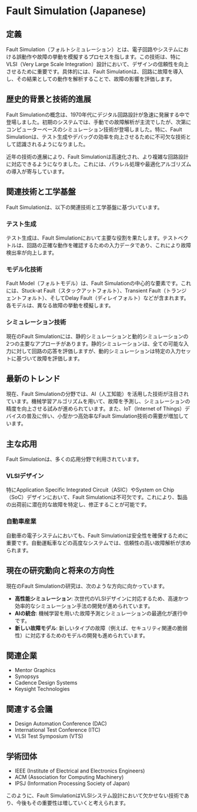 # Fault Simulation (Japanese)

## 定義

Fault Simulation（フォルトシミュレーション）とは、電子回路やシステムにおける誤動作や故障の挙動を模擬するプロセスを指します。この技術は、特にVLSI（Very Large Scale Integration）設計において、デザインの信頼性を向上させるために重要です。具体的には、Fault Simulationは、回路に故障を導入し、その結果としての動作を解析することで、故障の影響を評価します。

## 歴史的背景と技術的進展

Fault Simulationの概念は、1970年代にデジタル回路設計が急速に発展する中で登場しました。初期のシステムでは、手動での故障解析が主流でしたが、次第にコンピューターベースのシミュレーション技術が登場しました。特に、Fault Simulationは、テスト生成やデバッグの効率を向上させるために不可欠な技術として認識されるようになりました。

近年の技術の進展により、Fault Simulationは高速化され、より複雑な回路設計に対応できるようになりました。これには、パラレル処理や最適化アルゴリズムの導入が寄与しています。

## 関連技術と工学基盤

Fault Simulationは、以下の関連技術と工学基盤に基づいています。

### テスト生成

テスト生成は、Fault Simulationにおいて主要な役割を果たします。テストベクトルは、回路の正確な動作を確認するための入力データであり、これにより故障検出率が向上します。

### モデル化技術

Fault Model（フォルトモデル）は、Fault Simulationの中心的な要素です。これには、Stuck-at Fault（スタックアットフォルト）、Transient Fault（トランジェントフォルト）、そしてDelay Fault（ディレイフォルト）などが含まれます。各モデルは、異なる故障の挙動を模擬します。

### シミュレーション技術

現在のFault Simulationには、静的シミュレーションと動的シミュレーションの2つの主要なアプローチがあります。静的シミュレーションは、全ての可能な入力に対して回路の応答を評価しますが、動的シミュレーションは特定の入力セットに基づいて故障を評価します。

## 最新のトレンド

現在、Fault Simulationの分野では、AI（人工知能）を活用した技術が注目されています。機械学習アルゴリズムを用いて、故障を予測し、シミュレーションの精度を向上させる試みが進められています。また、IoT（Internet of Things）デバイスの普及に伴い、小型かつ高効率なFault Simulation技術の需要が増加しています。

## 主な応用

Fault Simulationは、多くの応用分野で利用されています。

### VLSIデザイン

特にApplication Specific Integrated Circuit（ASIC）やSystem on Chip（SoC）デザインにおいて、Fault Simulationは不可欠です。これにより、製品の出荷前に潜在的な故障を特定し、修正することが可能です。

### 自動車産業

自動車の電子システムにおいても、Fault Simulationは安全性を確保するために重要です。自動運転車などの高度なシステムでは、信頼性の高い故障解析が求められます。

## 現在の研究動向と将来の方向性

現在のFault Simulationの研究は、次のような方向に向かっています。

- **高性能シミュレーション**: 次世代のVLSIデザインに対応するため、高速かつ効率的なシミュレーション手法の開発が進められています。
- **AIの統合**: 機械学習を用いた故障予測とシミュレーションの最適化が進行中です。
- **新しい故障モデル**: 新しいタイプの故障（例えば、セキュリティ関連の脆弱性）に対応するためのモデルの開発も進められています。

## 関連企業

- Mentor Graphics
- Synopsys
- Cadence Design Systems
- Keysight Technologies

## 関連する会議

- Design Automation Conference (DAC)
- International Test Conference (ITC)
- VLSI Test Symposium (VTS)

## 学術団体

- IEEE (Institute of Electrical and Electronics Engineers)
- ACM (Association for Computing Machinery)
- IPSJ (Information Processing Society of Japan)

このように、Fault SimulationはVLSIシステム設計において欠かせない技術であり、今後もその重要性は増していくと考えられます。